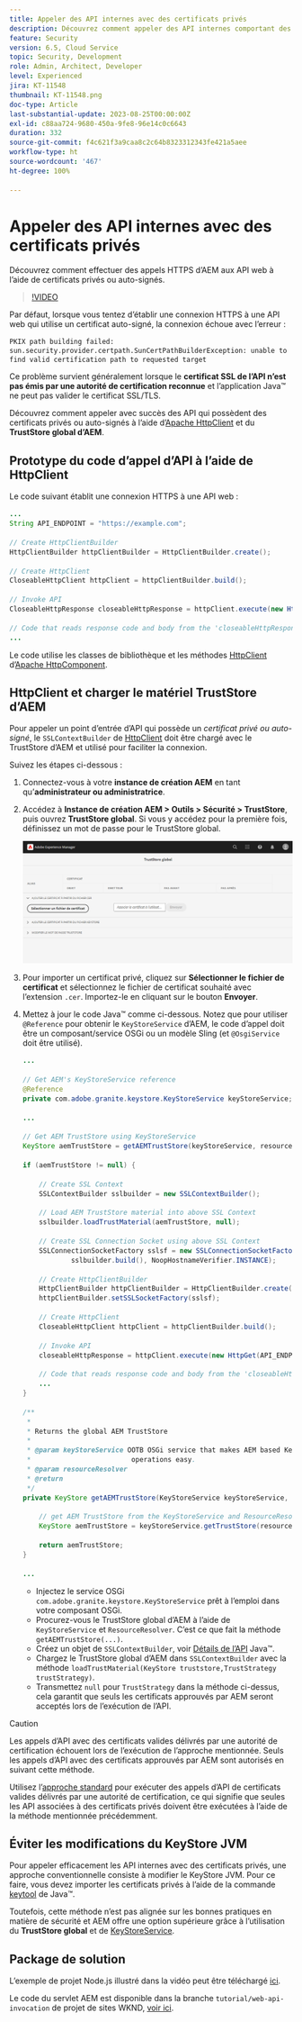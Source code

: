 ```yaml
---
title: Appeler des API internes avec des certificats privés
description: Découvrez comment appeler des API internes comportant des certificats privés ou auto-signés.
feature: Security
version: 6.5, Cloud Service
topic: Security, Development
role: Admin, Architect, Developer
level: Experienced
jira: KT-11548
thumbnail: KT-11548.png
doc-type: Article
last-substantial-update: 2023-08-25T00:00:00Z
exl-id: c88aa724-9680-450a-9fe8-96e14c0c6643
duration: 332
source-git-commit: f4c621f3a9caa8c2c64b8323312343fe421a5aee
workflow-type: ht
source-wordcount: '467'
ht-degree: 100%

---
```


# Appeler des API internes avec des certificats privés

Découvrez comment effectuer des appels HTTPS d’AEM aux API web à l’aide de certificats privés ou auto-signés.

>[!VIDEO](https://video.tv.adobe.com/v/3424853?quality=12&learn=on)

Par défaut, lorsque vous tentez d’établir une connexion HTTPS à une API web qui utilise un certificat auto-signé, la connexion échoue avec l’erreur :

```
PKIX path building failed: sun.security.provider.certpath.SunCertPathBuilderException: unable to find valid certification path to requested target
```

Ce problème survient généralement lorsque le **certificat SSL de l’API n’est pas émis par une autorité de certification reconnue** et l’application Java™ ne peut pas valider le certificat SSL/TLS.

Découvrez comment appeler avec succès des API qui possèdent des certificats privés ou auto-signés à l’aide d’[Apache HttpClient](https://hc.apache.org/httpcomponents-client-4.5.x/index.html) et du **TrustStore global d’AEM**.


## Prototype du code d’appel d’API à l’aide de HttpClient

Le code suivant établit une connexion HTTPS à une API web :

```java
...
String API_ENDPOINT = "https://example.com";

// Create HttpClientBuilder
HttpClientBuilder httpClientBuilder = HttpClientBuilder.create();

// Create HttpClient
CloseableHttpClient httpClient = httpClientBuilder.build();

// Invoke API
CloseableHttpResponse closeableHttpResponse = httpClient.execute(new HttpGet(API_ENDPOINT));

// Code that reads response code and body from the 'closeableHttpResponse' object
...
```

Le code utilise les classes de bibliothèque et les méthodes [HttpClient](https://hc.apache.org/httpcomponents-client-4.5.x/index.html) d’[Apache HttpComponent](https://hc.apache.org/).


## HttpClient et charger le matériel TrustStore d’AEM

Pour appeler un point d’entrée d’API qui possède un _certificat privé ou auto-signé_, le `SSLContextBuilder` de [HttpClient](https://hc.apache.org/httpcomponents-client-4.5.x/index.html) doit être chargé avec le TrustStore d’AEM et utilisé pour faciliter la connexion.

Suivez les étapes ci-dessous :

1. Connectez-vous à votre **instance de création AEM** en tant qu’**administrateur ou administratrice**.
1. Accédez à **Instance de création AEM > Outils > Sécurité > TrustStore**, puis ouvrez **TrustStore global**. Si vous y accédez pour la première fois, définissez un mot de passe pour le TrustStore global.

   ![TrustStore global.](assets/internal-api-call/global-trust-store.png)

1. Pour importer un certificat privé, cliquez sur **Sélectionner le fichier de certificat** et sélectionnez le fichier de certificat souhaité avec l’extension `.cer`. Importez-le en cliquant sur le bouton **Envoyer**.

1. Mettez à jour le code Java™ comme ci-dessous. Notez que pour utiliser `@Reference` pour obtenir le `KeyStoreService` d’AEM, le code d’appel doit être un composant/service OSGi ou un modèle Sling (et `@OsgiService` doit être utilisé).

   ```java
   ...
   
   // Get AEM's KeyStoreService reference
   @Reference
   private com.adobe.granite.keystore.KeyStoreService keyStoreService;
   
   ...
   
   // Get AEM TrustStore using KeyStoreService
   KeyStore aemTrustStore = getAEMTrustStore(keyStoreService, resourceResolver);
   
   if (aemTrustStore != null) {
   
       // Create SSL Context
       SSLContextBuilder sslbuilder = new SSLContextBuilder();
   
       // Load AEM TrustStore material into above SSL Context
       sslbuilder.loadTrustMaterial(aemTrustStore, null);
   
       // Create SSL Connection Socket using above SSL Context
       SSLConnectionSocketFactory sslsf = new SSLConnectionSocketFactory(
               sslbuilder.build(), NoopHostnameVerifier.INSTANCE);
   
       // Create HttpClientBuilder
       HttpClientBuilder httpClientBuilder = HttpClientBuilder.create();
       httpClientBuilder.setSSLSocketFactory(sslsf);
   
       // Create HttpClient
       CloseableHttpClient httpClient = httpClientBuilder.build();
   
       // Invoke API
       closeableHttpResponse = httpClient.execute(new HttpGet(API_ENDPOINT));
   
       // Code that reads response code and body from the 'closeableHttpResponse' object
       ...
   } 
   
   /**
    * 
    * Returns the global AEM TrustStore
    * 
    * @param keyStoreService OOTB OSGi service that makes AEM based KeyStore
    *                         operations easy.
    * @param resourceResolver
    * @return
    */
   private KeyStore getAEMTrustStore(KeyStoreService keyStoreService, ResourceResolver resourceResolver) {
   
       // get AEM TrustStore from the KeyStoreService and ResourceResolver
       KeyStore aemTrustStore = keyStoreService.getTrustStore(resourceResolver);
   
       return aemTrustStore;
   }
   
   ...
   ```

   * Injectez le service OSGi `com.adobe.granite.keystore.KeyStoreService` prêt à l’emploi dans votre composant OSGi.
   * Procurez-vous le TrustStore global d’AEM à l’aide de `KeyStoreService` et `ResourceResolver`. C’est ce que fait la méthode `getAEMTrustStore(...)`.
   * Créez un objet de `SSLContextBuilder`, voir [Détails de l’API](https://javadoc.io/static/org.apache.httpcomponents/httpcore/4.4.8/index.html?org/apache/http/ssl/SSLContextBuilder.html) Java™.
   * Chargez le TrustStore global d’AEM dans `SSLContextBuilder` avec la méthode `loadTrustMaterial(KeyStore truststore,TrustStrategy trustStrategy)`.
   * Transmettez `null` pour `TrustStrategy` dans la méthode ci-dessus, cela garantit que seuls les certificats approuvés par AEM seront acceptés lors de l’exécution de l’API.


>[!CAUTION]
>
>Les appels d’API avec des certificats valides délivrés par une autorité de certification échouent lors de l’exécution de l’approche mentionnée. Seuls les appels d’API avec des certificats approuvés par AEM sont autorisés en suivant cette méthode.
>
>Utilisez l’[approche standard](#prototypical-api-invocation-code-using-httpclient) pour exécuter des appels d’API de certificats valides délivrés par une autorité de certification, ce qui signifie que seules les API associées à des certificats privés doivent être exécutées à l’aide de la méthode mentionnée précédemment.

## Éviter les modifications du KeyStore JVM

Pour appeler efficacement les API internes avec des certificats privés, une approche conventionnelle consiste à modifier le KeyStore JVM. Pour ce faire, vous devez importer les certificats privés à l’aide de la commande [keytool](https://docs.oracle.com/en/java/javase/11/tools/keytool.html#GUID-5990A2E4-78E3-47B7-AE75-6D1826259549) de Java™.

Toutefois, cette méthode n’est pas alignée sur les bonnes pratiques en matière de sécurité et AEM offre une option supérieure grâce à l’utilisation du **TrustStore global** et de [KeyStoreService](https://javadoc.io/doc/com.adobe.aem/aem-sdk-api/latest/com/adobe/granite/keystore/KeyStoreService.html).


## Package de solution

L’exemple de projet Node.js illustré dans la vidéo peut être téléchargé [ici](assets/internal-api-call/REST-APIs.zip).

Le code du servlet AEM est disponible dans la branche `tutorial/web-api-invocation` de projet de sites WKND, [voir ici](https://github.com/adobe/aem-guides-wknd/tree/tutorial/web-api-invocation/core/src/main/java/com/adobe/aem/guides/wknd/core/servlets).
